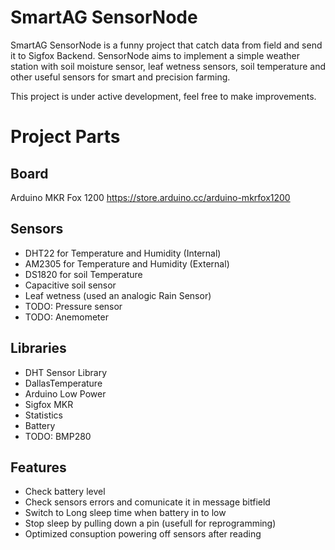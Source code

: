 # SmartAG SensorNode
SmartAG SensorNode is a funny project that catch data from field and send it to Sigfox Backend. SensorNode aims to implement a simple weather station with soil moisture sensor, leaf wetness sensors, soil temperature and other useful sensors for smart and precision farming.

This project is under active development, feel free to make improvements.

# Project Parts
## Board
Arduino MKR Fox 1200
https://store.arduino.cc/arduino-mkrfox1200

## Sensors
- DHT22 for Temperature and Humidity (Internal)
- AM2305 for Temperature and Humidity (External)
- DS1820 for soil Temperature
- Capacitive soil sensor
- Leaf wetness (used an analogic Rain Sensor)
- TODO: Pressure sensor
- TODO: Anemometer

## Libraries
- DHT Sensor Library
- DallasTemperature
- Arduino Low Power
- Sigfox MKR
- Statistics
- Battery
- TODO: BMP280

## Features
- Check battery level
- Check sensors errors and comunicate it in message bitfield
- Switch to Long sleep time when battery in to low
- Stop sleep by pulling down a pin (usefull for reprogramming)
- Optimized consuption powering off sensors after reading


